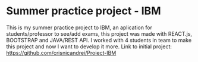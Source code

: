 # Summer practice project - IBM

This is my summer practice project to IBM, an aplication for students/professor to see/add exams, this project was made with REACT.js, BOOTSTRAP and JAVA/REST API. 
I worked with 4 students in team to make this project and now I want to develop it more.
Link to initial project: https://github.com/crisnicandrei/Proiect-IBM
